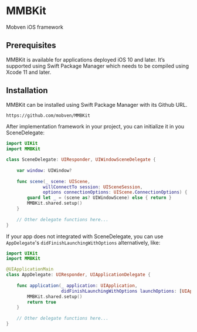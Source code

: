 # MMBKit

Mobven iOS framework

## Prerequisites

MMBKit is available for applications deployed iOS 10 and later. It’s supported using Swift Package Manager which needs to be compiled using Xcode 11 and later.

## Installation

MMBKit can be installed using Swift Package Manager with its Github URL.

```bash
https://github.com/mobven/MMBKit
```

After implementation framework in your project, you can initialize it in you SceneDelegate:
```swift
import UIKit
import MMBKit

class SceneDelegate: UIResponder, UIWindowSceneDelegate {
    
    var window: UIWindow?
    
    func scene(_ scene: UIScene,
              willConnectTo session: UISceneSession,
              options connectionOptions: UIScene.ConnectionOptions) {
        guard let _ = (scene as? UIWindowScene) else { return }
        MMBKit.shared.setup()
    }
    
    // Other delegate functions here...
}
```

If your app does not integrated with SceneDelegate, you can use `AppDelegate`'s `didFinishLaunchingWithOptions` alternatively, like:
```swift
import UIKit
import MMBKit

@UIApplicationMain
class AppDelegate: UIResponder, UIApplicationDelegate {
    
    func application(_ application: UIApplication,
                     didFinishLaunchingWithOptions launchOptions: [UIApplication.LaunchOptionsKey: Any]?) -> Bool {
        MMBKit.shared.setup()
        return true
    }
    
    // Other delegate functions here...
}
```
